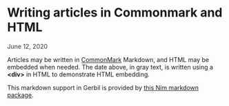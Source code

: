 # Writing articles in Commonmark and HTML

<div style="color: #383838">June 12, 2020</div>

Articles may be written in [CommonMark](https://commonmark.org/) Markdown, and
HTML may be embedded when needed. The date above, in gray text, is written
using a **\<div\>** in HTML to demonstrate HTML embedding.

This markdown support in Gerbil is provided by
[this Nim markdown package](https://github.com/soasme/nim-markdown).


